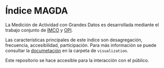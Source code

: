 
# Índice MAGDA
La Medición de Actividad con Grandes Datos es desarrollada mediante el trabajo conjunto de [IMCO](www.imco.org.mx) y [OPI](www.opi.la). 

Las características principales de este índice son desagregación, frecuencia, accesibilidad, participación.
Para más información se puede consultar la [documetación](visualization/ficha_tecnica/ficha_tecnica.pdf) en la carpeta de `visualization`.  

Este repositorio se hace accesible para la interacción con el público. 

